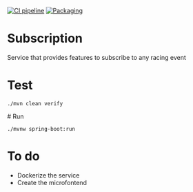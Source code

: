 [![CI pipeline](https://github.com/simplyracing/subscription/actions/workflows/release.yml/badge.svg)](https://github.com/simplyracing/subscription/actions/workflows/release.yml)
[![Packaging](https://github.com/simplyracing/subscription/actions/workflows/packaging.yml/badge.svg)](https://github.com/simplyracing/subscription/actions/workflows/packaging.yml)

# Subscription

Service that provides features to subscribe to any racing event

# Test

`./mvn clean verify`


# Run

`./mvnw spring-boot:run`

# To do

* Dockerize the service
* Create the microfontend